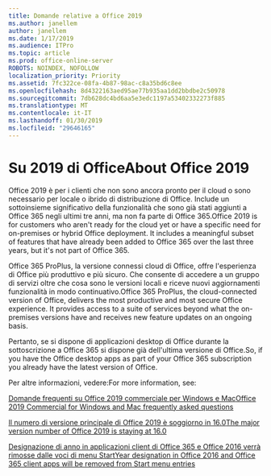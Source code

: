 ```yaml
---
title: Domande relative a Office 2019
ms.author: janellem
author: janellem
ms.date: 1/17/2019
ms.audience: ITPro
ms.topic: article
ms.prod: office-online-server
ROBOTS: NOINDEX, NOFOLLOW
localization_priority: Priority
ms.assetid: 7fc322ce-08fa-4b87-98ac-c8a35bd6c8ee
ms.openlocfilehash: 8d4322163aed95ae77b935aa1dd2bbdbe2c50978
ms.sourcegitcommit: 7db628dc4bd6aa5e3edc1197a53402332273f885
ms.translationtype: MT
ms.contentlocale: it-IT
ms.lasthandoff: 01/30/2019
ms.locfileid: "29646165"
---
```

# <a name="about-office-2019"></a><span data-ttu-id="d35a4-102">Su 2019 di Office</span><span class="sxs-lookup"><span data-stu-id="d35a4-102">About Office 2019</span></span>

<span data-ttu-id="d35a4-p101">Office 2019 è per i clienti che non sono ancora pronto per il cloud o sono necessario per locale o ibrido di distribuzione di Office. Include un sottoinsieme significativo della funzionalità che sono già stati aggiunti a Office 365 negli ultimi tre anni, ma non fa parte di Office 365.</span><span class="sxs-lookup"><span data-stu-id="d35a4-p101">Office 2019 is for customers who aren't ready for the cloud yet or have a specific need for on-premises or hybrid Office deployment. It includes a meaningful subset of features that have already been added to Office 365 over the last three years, but it's not part of Office 365.</span></span>
  
<span data-ttu-id="d35a4-p102">Office 365 ProPlus, la versione connessi cloud di Office, offre l'esperienza di Office più produttivo e più sicuro. Che consente di accedere a un gruppo di servizi oltre che cosa sono le versioni locali e riceve nuovi aggiornamenti funzionalità in modo continuativo.</span><span class="sxs-lookup"><span data-stu-id="d35a4-p102">Office 365 ProPlus, the cloud-connected version of Office, delivers the most productive and most secure Office experience. It provides access to a suite of services beyond what the on-premises versions have and receives new feature updates on an ongoing basis.</span></span>
  
<span data-ttu-id="d35a4-107">Pertanto, se si dispone di applicazioni desktop di Office durante la sottoscrizione a Office 365 si dispone già dell'ultima versione di Office.</span><span class="sxs-lookup"><span data-stu-id="d35a4-107">So, if you have the Office desktop apps as part of your Office 365 subscription you already have the latest version of Office.</span></span>
  
<span data-ttu-id="d35a4-108">Per altre informazioni, vedere:</span><span class="sxs-lookup"><span data-stu-id="d35a4-108">For more information, see:</span></span>
  
[<span data-ttu-id="d35a4-109">Domande frequenti su Office 2019 commerciale per Windows e Mac</span><span class="sxs-lookup"><span data-stu-id="d35a4-109">Office 2019 Commercial for Windows and Mac frequently asked questions</span></span>](https://support.microsoft.com/help/4133312)
  
[<span data-ttu-id="d35a4-110">Il numero di versione principale di Office 2019 è soggiorno in 16.0</span><span class="sxs-lookup"><span data-stu-id="d35a4-110">The major version number of Office 2019 is staying at 16.0</span></span>](https://docs.microsoft.com/deployoffice/office2019/overview)
  
[<span data-ttu-id="d35a4-111">Designazione di anno in applicazioni client di Office 365 e Office 2016 verrà rimosse dalle voci di menu Start</span><span class="sxs-lookup"><span data-stu-id="d35a4-111">Year designation in Office 2016 and Office 365 client apps will be removed from Start menu entries</span></span>](https://support.office.com/article/8fe5e052-76d2-49de-af30-2e84ed3da907?wt.mc_id=Alchemy_ClientDIA)
  


